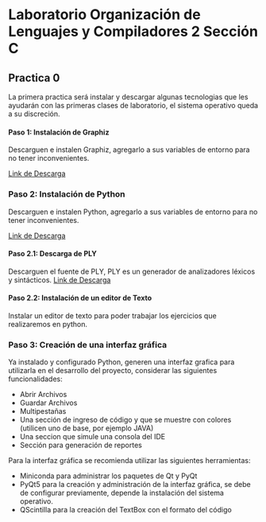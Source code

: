 # Laboratorio Organización de Lenguajes y Compiladores 2 Sección C
## Practica 0

La primera practica será instalar y descargar algunas tecnologias que les ayudarán con las primeras clases de laboratorio, el sistema operativo queda a su discreción.

#### Paso 1: Instalación de Graphiz
Descarguen e instalen Graphiz, agregarlo a sus variables de entorno para no tener inconvenientes.

[Link de Descarga](https://graphviz.org/download/)

### Paso 2: Instalación de Python

Descarguen e instalen Python, agregarlo a sus variables de entorno para no tener inconvenientes.

[Link de Descarga](https://www.python.org/downloads/)

#### Paso 2.1: Descarga de PLY
Descarguen el fuente de PLY, PLY es un generador de analizadores léxicos y sintácticos.
[Link de Descarga](https://www.dabeaz.com/ply/)
  
#### Paso 2.2: Instalación de un editor de Texto
Instalar un editor de texto para poder trabajar los ejercicios que realizaremos en python.
   
### Paso 3: Creación de una interfaz gráfica

Ya instalado y configurado Python, generen una interfaz grafica para utilizarla en el desarrollo del proyecto, considerar las siguientes funcionalidades:

- Abrir Archivos
- Guardar Archivos
- Multipestañas
- Una sección de ingreso de código y que se muestre con colores (utilicen uno de base, por ejemplo JAVA)
- Una seccion que simule una consola del IDE
- Sección para generación de reportes

Para la interfaz gráfica se recomienda utilizar las siguientes herramientas:

- Miniconda para administrar los paquetes de Qt y PyQt
- PyQt5 para la creación y administración de la interfaz gráfica, se debe de configurar previamente, depende la instalación del sistema operativo.
- QScintilla para la creación del TextBox con el formato del código
    
